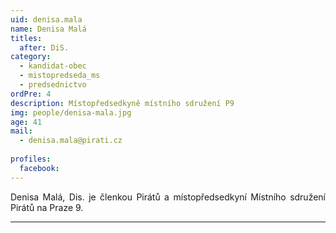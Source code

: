 ```yaml
---
uid: denisa.mala
name: Denisa Malá
titles:
  after: DiS.
category:
  - kandidat-obec
  - mistopredseda_ms
  - predsednictvo
ordPre: 4
description: Místopředsedkyně místního sdružení P9
img: people/denisa-mala.jpg
age: 41
mail:
  - denisa.mala@pirati.cz
  
profiles:
  facebook: 
---
```

<p style='text-align: justify;'>
Denisa Malá, Dis. je členkou Pirátů a místopředsedkyní Místního sdružení Pirátů na Praze 9.
</p>


---
